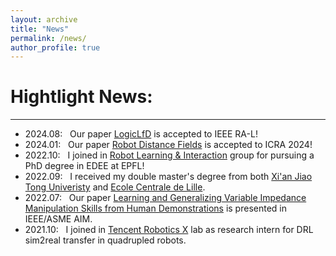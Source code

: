 ```yaml
---
layout: archive
title: "News"
permalink: /news/
author_profile: true
---
```


# Hightlight News:
---
- 2024.08: &nbsp; Our paper [LogicLfD](https://ieeexplore.ieee.org/abstract/document/10569055/) is accepted to IEEE RA-L!
- 2024.01: &nbsp; Our paper [Robot Distance Fields](https://arxiv.org/pdf/2307.00533) is accepted to ICRA 2024!
- 2022.10: &nbsp; I joined in [Robot Learning & Interaction](https://www.idiap.ch/en/scientific-research/robot-learning-and-interaction) group for pursuing a PhD degree in EDEE at EPFL!
- 2022.09: &nbsp; I received my double master's degree from both [Xi'an Jiao Tong Univeristy](http://en.xjtu.edu.cn/) and [Ecole Centrale de Lille](https://centralelille.fr/).
- 2022.07: &nbsp; Our paper [Learning and Generalizing Variable Impedance Manipulation Skills from Human Demonstrations](https://ieeexplore.ieee.org/abstract/document/9863389) is presented in IEEE/ASME AIM.
- 2021.10: &nbsp; I joined in [Tencent Robotics X](https://ai.tencent.com/ailab/en/index) lab as research intern for DRL sim2real transfer in quadrupled robots.